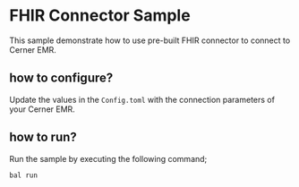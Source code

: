 # FHIR Connector Sample
This sample demonstrate how to use pre-built FHIR connector to connect to 
Cerner EMR. 

## how to configure?
Update the values in the `Config.toml` with the connection parameters of your Cerner EMR.

## how to run?
Run the sample by executing the following command;

`bal run`
